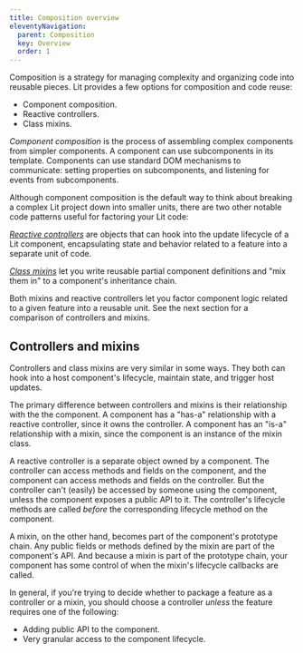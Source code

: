 ```yaml
---
title: Composition overview
eleventyNavigation:
  parent: Composition
  key: Overview
  order: 1
---
```


Composition is a strategy for managing complexity and organizing code into reusable pieces. Lit provides a few options for composition and code reuse:

*   Component composition.
*   Reactive controllers.
*   Class mixins.

_Component composition_ is the process of assembling complex components from simpler components. A component can use subcomponents in its template. Components can use standard DOM mechanisms to communicate: setting properties on subcomponents, and listening for events from subcomponents.

Although component composition is the default way to think about breaking a complex Lit project down into smaller units, there are two other notable code patterns useful for factoring your Lit code:

[_Reactive controllers_](/docs/composition/controllers/) are objects that can hook into the update lifecycle of a Lit component, encapsulating state and behavior related to a feature into a separate unit of code.

[_Class mixins_](/docs/composition/mixins/) let you write reusable partial component definitions and "mix them in" to a component's inheritance chain.

Both mixins and reactive controllers let you factor component logic related to a given feature into a reusable unit. See the next section for a comparison of controllers and mixins.

## Controllers and mixins

Controllers and class mixins are very similar in some ways. They both can hook into a host component's lifecycle, maintain state, and trigger host updates.

The primary difference between controllers and mixins is their relationship with the the component. A component has a "has-a" relationship with a reactive controller, since it owns the controller. A component has an "is-a" relationship with a mixin, since the component is an instance of the mixin class.

A reactive controller is a separate object owned by a component. The controller can access methods and fields on the component, and the component can access methods and fields on the controller. But the controller can't (easily) be accessed by someone using the component, unless the component exposes a public API to it. The controller's lifecycle methods are called _before_ the corresponding lifecycle method on the component.

A mixin, on the other hand, becomes part of the component's prototype chain. Any public fields or methods defined by the mixin are part of the component's API. And because a mixin is part of the prototype chain, your component has some control of when the mixin's lifecycle callbacks are called.

In general, if you're trying to decide whether to package a feature as a controller or a mixin, you should choose a controller _unless_ the feature requires one of the following:

*   Adding public API to the component.
*   Very granular access to the component lifecycle.
